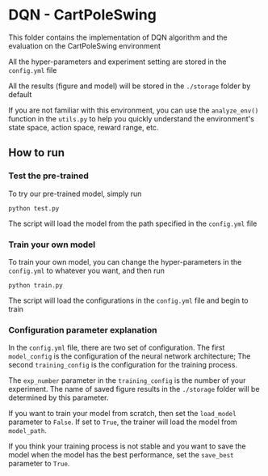 # DQN - CartPoleSwing

This folder contains the implementation of DQN algorithm and the evaluation on the CartPoleSwing environment

All the hyper-parameters and experiment setting are stored in the ```config.yml``` file

All the results (figure and model) will be stored in the ```./storage``` folder by default

If you are not familiar with this environment, you can use the  `analyze_env()`  function in the `utils.py` to help you quickly understand the environment's state space, action space, reward range, etc.

## How to run

### Test the pre-trained

To try our pre-trained model, simply run

```angularjs
python test.py
```

The script will load the model from the path specified in the ```config.yml``` file
 
### Train your own model

To train your own model, you can change the hyper-parameters in the ```config.yml``` to whatever you want,
and then run

```angularjs
python train.py
```

The script will load the configurations in the ```config.yml``` file and begin to train

### Configuration parameter explanation

In the ```config.yml``` file, there are two set of configuration.
The first `model_config` is the configuration of the neural network architecture;
The second `training_config` is the configuration for the training process.

The `exp_number` parameter in the `training_config` is the number of your experiment. The name of saved figure results in the `./storage` folder will be determined by this parameter.

If you want to train your model from scratch, then set the `load_model` parameter to `False`. If set to `True`, the trainer will load the model from `model_path`.

If you think your training process is not stable and you want to save the model when the model has the best performance, set the `save_best` parameter to `True`.

